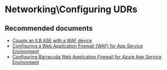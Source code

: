 <properties
	pageTitle="Networking\Publishing a Web App on ASE through Web Application Firewall (WAF)"
	description="Networking\Publishing a Web App on ASE through Web Application Firewall (WAF)"
	service="microsoft.ase"
	resource="ase"
	authors="shrahman"
	displayOrder=""
	selfHelpType="generic"
	supportTopicIds="32608430"
	resourceTags=""
	productPesIds="16533"
	cloudEnvironments="public"
/>

# Networking\Configuring UDRs

## **Recommended documents**
* [Couple an ILB ASE with a WAF device](https://docs.microsoft.com/azure/app-service/environment/create-ilb-ase#couple-an-ilb-ase-with-a-waf-device)
* [Configuring a Web Application Firewall (WAF) for App Service Environment](https://docs.microsoft.com/azure/app-service/environment/app-service-app-service-environment-web-application-firewall)
* [Configuring Barracuda Web Application Firewall for Azure App Service Environment](https://azure.microsoft.com/blog/configuring-barracuda-web-application-firewall-for-azure-app-service-environment/)
